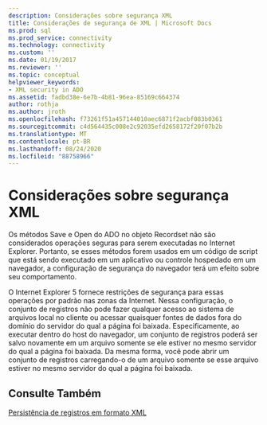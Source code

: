 ```yaml
---
description: Considerações sobre segurança XML
title: Considerações de segurança de XML | Microsoft Docs
ms.prod: sql
ms.prod_service: connectivity
ms.technology: connectivity
ms.custom: ''
ms.date: 01/19/2017
ms.reviewer: ''
ms.topic: conceptual
helpviewer_keywords:
- XML security in ADO
ms.assetid: fadbd38e-6e7b-4b81-96ea-85169c664374
author: rothja
ms.author: jroth
ms.openlocfilehash: f73261f51a457144010aec6871f2acbf083b0361
ms.sourcegitcommit: c4d564435c008e2c92035efd2658172f20f07b2b
ms.translationtype: MT
ms.contentlocale: pt-BR
ms.lasthandoff: 08/24/2020
ms.locfileid: "88758966"
---
```

# <a name="xml-security-considerations"></a>Considerações sobre segurança XML
Os métodos Save e Open do ADO no objeto Recordset não são considerados operações seguras para serem executadas no Internet Explorer. Portanto, se esses métodos forem usados em um código de script que está sendo executado em um aplicativo ou controle hospedado em um navegador, a configuração de segurança do navegador terá um efeito sobre seu comportamento.  
  
 O Internet Explorer 5 fornece restrições de segurança para essas operações por padrão nas zonas da Internet. Nessa configuração, o conjunto de registros não pode fazer qualquer acesso ao sistema de arquivos local no cliente ou acessar quaisquer fontes de dados fora do domínio do servidor do qual a página foi baixada. Especificamente, ao executar dentro do host do navegador, um conjunto de registros poderá ser salvo novamente em um arquivo somente se ele estiver no mesmo servidor do qual a página foi baixada. Da mesma forma, você pode abrir um conjunto de registros carregando-o de um arquivo somente se esse arquivo estiver no mesmo servidor do qual a página foi baixada.  
  
## <a name="see-also"></a>Consulte Também  
 [Persistência de registros em formato XML](./persisting-records-in-xml-format.md)